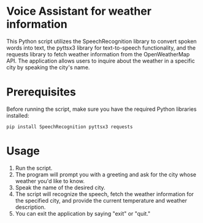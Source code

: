# Voice Assistant for weather information
This Python script utilizes the SpeechRecognition library to convert spoken words into text, the pyttsx3 library for text-to-speech functionality, and the requests library to fetch weather information from the OpenWeatherMap API. The application allows users to inquire about the weather in a specific city by speaking the city's name.


# Prerequisites

Before running the script, make sure you have the required Python libraries installed:

```
pip install SpeechRecognition pyttsx3 requests
```

# Usage


1. Run the script.
2. The program will prompt you with a greeting and ask for the city whose weather you'd like to know.
3. Speak the name of the desired city.
4. The script will recognize the speech, fetch the weather information for the specified city, and provide the current temperature and weather description.
5. You can exit the application by saying "exit" or "quit."

